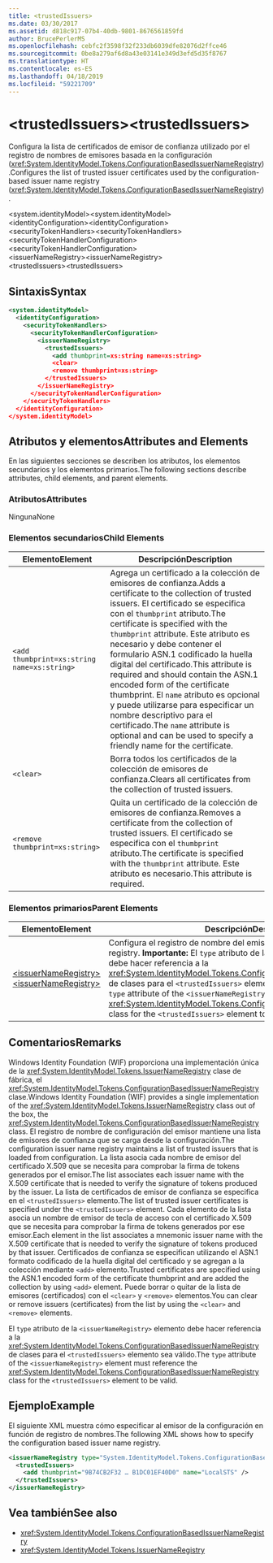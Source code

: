 ```yaml
---
title: <trustedIssuers>
ms.date: 03/30/2017
ms.assetid: d818c917-07b4-40db-9801-8676561859fd
author: BrucePerlerMS
ms.openlocfilehash: cebfc2f3598f32f233db6039dfe82076d2ffce46
ms.sourcegitcommit: 0be8a279af6d8a43e03141e349d3efd5d35f8767
ms.translationtype: HT
ms.contentlocale: es-ES
ms.lasthandoff: 04/18/2019
ms.locfileid: "59221709"
---
```

# <a name="trustedissuers"></a><span data-ttu-id="ef2e4-101">\<trustedIssuers></span><span class="sxs-lookup"><span data-stu-id="ef2e4-101">\<trustedIssuers></span></span>
<span data-ttu-id="ef2e4-102">Configura la lista de certificados de emisor de confianza utilizado por el registro de nombres de emisores basada en la configuración (<xref:System.IdentityModel.Tokens.ConfigurationBasedIssuerNameRegistry>).</span><span class="sxs-lookup"><span data-stu-id="ef2e4-102">Configures the list of trusted issuer certificates used by the configuration-based issuer name registry (<xref:System.IdentityModel.Tokens.ConfigurationBasedIssuerNameRegistry>).</span></span>  
  
 <span data-ttu-id="ef2e4-103">\<system.identityModel></span><span class="sxs-lookup"><span data-stu-id="ef2e4-103">\<system.identityModel></span></span>  
<span data-ttu-id="ef2e4-104">\<identityConfiguration></span><span class="sxs-lookup"><span data-stu-id="ef2e4-104">\<identityConfiguration></span></span>  
<span data-ttu-id="ef2e4-105">\<securityTokenHandlers></span><span class="sxs-lookup"><span data-stu-id="ef2e4-105">\<securityTokenHandlers></span></span>  
<span data-ttu-id="ef2e4-106">\<securityTokenHandlerConfiguration></span><span class="sxs-lookup"><span data-stu-id="ef2e4-106">\<securityTokenHandlerConfiguration></span></span>  
<span data-ttu-id="ef2e4-107">\<issuerNameRegistry></span><span class="sxs-lookup"><span data-stu-id="ef2e4-107">\<issuerNameRegistry></span></span>  
<span data-ttu-id="ef2e4-108">\<trustedIssuers></span><span class="sxs-lookup"><span data-stu-id="ef2e4-108">\<trustedIssuers></span></span>  
  
## <a name="syntax"></a><span data-ttu-id="ef2e4-109">Sintaxis</span><span class="sxs-lookup"><span data-stu-id="ef2e4-109">Syntax</span></span>  
  
```xml  
<system.identityModel>  
  <identityConfiguration>  
    <securityTokenHandlers>  
      <securityTokenHandlerConfiguration>  
        <issuerNameRegistry>  
          <trustedIssuers>  
            <add thumbprint=xs:string name=xs:string>  
            <clear>  
            <remove thumbprint=xs:string>  
          </trustedIssuers>  
        </issuerNameRegistry>  
      </securityTokenHandlerConfiguration>  
    </securityTokenHandlers>  
  </identityConfiguration>  
</system.identityModel>  
```  
  
## <a name="attributes-and-elements"></a><span data-ttu-id="ef2e4-110">Atributos y elementos</span><span class="sxs-lookup"><span data-stu-id="ef2e4-110">Attributes and Elements</span></span>  
 <span data-ttu-id="ef2e4-111">En las siguientes secciones se describen los atributos, los elementos secundarios y los elementos primarios.</span><span class="sxs-lookup"><span data-stu-id="ef2e4-111">The following sections describe attributes, child elements, and parent elements.</span></span>  
  
### <a name="attributes"></a><span data-ttu-id="ef2e4-112">Atributos</span><span class="sxs-lookup"><span data-stu-id="ef2e4-112">Attributes</span></span>  
 <span data-ttu-id="ef2e4-113">Ninguna</span><span class="sxs-lookup"><span data-stu-id="ef2e4-113">None</span></span>  
  
### <a name="child-elements"></a><span data-ttu-id="ef2e4-114">Elementos secundarios</span><span class="sxs-lookup"><span data-stu-id="ef2e4-114">Child Elements</span></span>  
  
|<span data-ttu-id="ef2e4-115">Elemento</span><span class="sxs-lookup"><span data-stu-id="ef2e4-115">Element</span></span>|<span data-ttu-id="ef2e4-116">Descripción</span><span class="sxs-lookup"><span data-stu-id="ef2e4-116">Description</span></span>|  
|-------------|-----------------|  
|`<add thumbprint=xs:string name=xs:string>`|<span data-ttu-id="ef2e4-117">Agrega un certificado a la colección de emisores de confianza.</span><span class="sxs-lookup"><span data-stu-id="ef2e4-117">Adds a certificate to the collection of trusted issuers.</span></span> <span data-ttu-id="ef2e4-118">El certificado se especifica con el `thumbprint` atributo.</span><span class="sxs-lookup"><span data-stu-id="ef2e4-118">The certificate is specified with the `thumbprint` attribute.</span></span> <span data-ttu-id="ef2e4-119">Este atributo es necesario y debe contener el formulario ASN.1 codificado la huella digital del certificado.</span><span class="sxs-lookup"><span data-stu-id="ef2e4-119">This attribute is required and should contain the ASN.1 encoded form of the certificate thumbprint.</span></span> <span data-ttu-id="ef2e4-120">El `name` atributo es opcional y puede utilizarse para especificar un nombre descriptivo para el certificado.</span><span class="sxs-lookup"><span data-stu-id="ef2e4-120">The `name` attribute is optional and can be used to specify a friendly name for the certificate.</span></span>|  
|`<clear>`|<span data-ttu-id="ef2e4-121">Borra todos los certificados de la colección de emisores de confianza.</span><span class="sxs-lookup"><span data-stu-id="ef2e4-121">Clears all certificates from the collection of trusted issuers.</span></span>|  
|`<remove thumbprint=xs:string>`|<span data-ttu-id="ef2e4-122">Quita un certificado de la colección de emisores de confianza.</span><span class="sxs-lookup"><span data-stu-id="ef2e4-122">Removes a certificate from the collection of trusted issuers.</span></span> <span data-ttu-id="ef2e4-123">El certificado se especifica con el `thumbprint` atributo.</span><span class="sxs-lookup"><span data-stu-id="ef2e4-123">The certificate is specified with the `thumbprint` attribute.</span></span> <span data-ttu-id="ef2e4-124">Este atributo es necesario.</span><span class="sxs-lookup"><span data-stu-id="ef2e4-124">This attribute is required.</span></span>|  
  
### <a name="parent-elements"></a><span data-ttu-id="ef2e4-125">Elementos primarios</span><span class="sxs-lookup"><span data-stu-id="ef2e4-125">Parent Elements</span></span>  
  
|<span data-ttu-id="ef2e4-126">Elemento</span><span class="sxs-lookup"><span data-stu-id="ef2e4-126">Element</span></span>|<span data-ttu-id="ef2e4-127">Descripción</span><span class="sxs-lookup"><span data-stu-id="ef2e4-127">Description</span></span>|  
|-------------|-----------------|  
|[<span data-ttu-id="ef2e4-128">\<issuerNameRegistry></span><span class="sxs-lookup"><span data-stu-id="ef2e4-128">\<issuerNameRegistry></span></span>](../../../../../docs/framework/configure-apps/file-schema/windows-identity-foundation/issuernameregistry.md)|<span data-ttu-id="ef2e4-129">Configura el registro de nombre del emisor.</span><span class="sxs-lookup"><span data-stu-id="ef2e4-129">Configures the issuer name registry.</span></span> <span data-ttu-id="ef2e4-130">**Importante:**  El `type` atributo de la `<issuerNameRegistry>` elemento debe hacer referencia a la <xref:System.IdentityModel.Tokens.ConfigurationBasedIssuerNameRegistry> de clases para el `<trustedIssuers>` elemento sea válido.</span><span class="sxs-lookup"><span data-stu-id="ef2e4-130">**Important:**  The `type` attribute of the `<issuerNameRegistry>` element must reference the <xref:System.IdentityModel.Tokens.ConfigurationBasedIssuerNameRegistry> class for the `<trustedIssuers>` element to be valid.</span></span>|  
  
## <a name="remarks"></a><span data-ttu-id="ef2e4-131">Comentarios</span><span class="sxs-lookup"><span data-stu-id="ef2e4-131">Remarks</span></span>  
 <span data-ttu-id="ef2e4-132">Windows Identity Foundation (WIF) proporciona una implementación única de la <xref:System.IdentityModel.Tokens.IssuerNameRegistry> clase de fábrica, el <xref:System.IdentityModel.Tokens.ConfigurationBasedIssuerNameRegistry> clase.</span><span class="sxs-lookup"><span data-stu-id="ef2e4-132">Windows Identity Foundation (WIF) provides a single implementation of the <xref:System.IdentityModel.Tokens.IssuerNameRegistry> class out of the box, the <xref:System.IdentityModel.Tokens.ConfigurationBasedIssuerNameRegistry> class.</span></span> <span data-ttu-id="ef2e4-133">El registro de nombre de configuración del emisor mantiene una lista de emisores de confianza que se carga desde la configuración.</span><span class="sxs-lookup"><span data-stu-id="ef2e4-133">The configuration issuer name registry maintains a list of trusted issuers that is loaded from configuration.</span></span> <span data-ttu-id="ef2e4-134">La lista asocia cada nombre de emisor del certificado X.509 que se necesita para comprobar la firma de tokens generados por el emisor.</span><span class="sxs-lookup"><span data-stu-id="ef2e4-134">The list associates each issuer name with the X.509 certificate that is needed to verify the signature of tokens produced by the issuer.</span></span> <span data-ttu-id="ef2e4-135">La lista de certificados de emisor de confianza se especifica en el `<trustedIssuers>` elemento.</span><span class="sxs-lookup"><span data-stu-id="ef2e4-135">The list of trusted issuer certificates is specified under the `<trustedIssuers>` element.</span></span> <span data-ttu-id="ef2e4-136">Cada elemento de la lista asocia un nombre de emisor de tecla de acceso con el certificado X.509 que se necesita para comprobar la firma de tokens generados por ese emisor.</span><span class="sxs-lookup"><span data-stu-id="ef2e4-136">Each element in the list associates a mnemonic issuer name with the X.509 certificate that is needed to verify the signature of tokens produced by that issuer.</span></span> <span data-ttu-id="ef2e4-137">Certificados de confianza se especifican utilizando el ASN.1 formato codificado de la huella digital del certificado y se agregan a la colección mediante `<add>` elemento.</span><span class="sxs-lookup"><span data-stu-id="ef2e4-137">Trusted certificates are specified using the ASN.1 encoded form of the certificate thumbprint and are added the collection by using `<add>` element.</span></span> <span data-ttu-id="ef2e4-138">Puede borrar o quitar de la lista de emisores (certificados) con el `<clear>` y `<remove>` elementos.</span><span class="sxs-lookup"><span data-stu-id="ef2e4-138">You can clear or remove issuers (certificates) from the list by using the `<clear>` and `<remove>` elements.</span></span>  
  
 <span data-ttu-id="ef2e4-139">El `type` atributo de la `<issuerNameRegistry>` elemento debe hacer referencia a la <xref:System.IdentityModel.Tokens.ConfigurationBasedIssuerNameRegistry> de clases para el `<trustedIssuers>` elemento sea válido.</span><span class="sxs-lookup"><span data-stu-id="ef2e4-139">The `type` attribute of the `<issuerNameRegistry>` element must reference the <xref:System.IdentityModel.Tokens.ConfigurationBasedIssuerNameRegistry> class for the `<trustedIssuers>` element to be valid.</span></span>  
  
## <a name="example"></a><span data-ttu-id="ef2e4-140">Ejemplo</span><span class="sxs-lookup"><span data-stu-id="ef2e4-140">Example</span></span>  
 <span data-ttu-id="ef2e4-141">El siguiente XML muestra cómo especificar al emisor de la configuración en función de registro de nombres.</span><span class="sxs-lookup"><span data-stu-id="ef2e4-141">The following XML shows how to specify the configuration based issuer name registry.</span></span>  
  
```xml  
<issuerNameRegistry type="System.IdentityModel.Tokens.ConfigurationBasedIssuerNameRegistry, System.IdentityModel, Version=4.0.0.0, Culture=neutral, PublicKeyToken=b77a5c561934e089">  
  <trustedIssuers>  
    <add thumbprint="9B74CB2F32 … B1DC01EF40D0" name="LocalSTS" />  
  </trustedIssuers>  
</issuerNameRegistry>  
```  
  
## <a name="see-also"></a><span data-ttu-id="ef2e4-142">Vea también</span><span class="sxs-lookup"><span data-stu-id="ef2e4-142">See also</span></span>

- <xref:System.IdentityModel.Tokens.ConfigurationBasedIssuerNameRegistry>
- <xref:System.IdentityModel.Tokens.IssuerNameRegistry>
